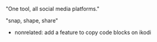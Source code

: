 "One tool, all social media platforms."

"snap, shape, share"

- nonrelated: add a feature to copy code blocks on ikodi
